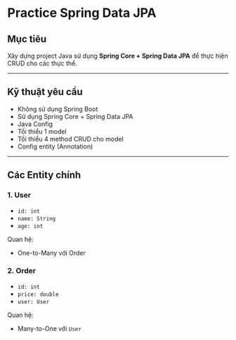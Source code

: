 # Practice Spring Data JPA

## Mục tiêu

Xây dựng project Java sử dụng **Spring Core + Spring Data JPA** để thực hiện CRUD cho các thực thể.

---

## Kỹ thuật yêu cầu

- Không sử dụng Spring Boot  
- Sử dụng Spring Core + Spring Data JPA  
- Java Config
- Tối thiểu 1 model
- Tối thiểu 4 method CRUD cho model
- Config entity (Annotation)

---

## Các Entity chính

### 1. User
- `id: int`
- `name: String`
- `age: int`

Quan hệ:
- One-to-Many với Order 

### 2. Order
- `id: int`
- `price: double`
- `user: User`

Quan hệ:
- Many-to-One với `User`


